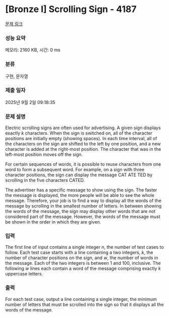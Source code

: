 # [Bronze I] Scrolling Sign - 4187 

[문제 링크](https://www.acmicpc.net/problem/4187) 

### 성능 요약

메모리: 2160 KB, 시간: 0 ms

### 분류

구현, 문자열

### 제출 일자

2025년 9월 2일 09:18:35

### 문제 설명

<p>Electric scrolling signs are often used for advertising. A given sign displays exactly <i>k</i> characters. When the sign is switched on, all of the character positions are initially empty (showing spaces). In each time interval, all of the characters on the sign are shifted to the left by one position, and a new character is added at the right-most position. The character that was in the left-most position moves off the sign.</p>

<p>For certain sequences of words, it is possible to reuse characters from one word to form a subsequent word. For example, on a sign with three character positions, the sign can display the message CAT ATE TED by scrolling in the five characters CATED.</p>

<p>The advertiser has a specific message to show using the sign. The faster the message is displayed, the more people will be able to see the whole message. Therefore, your job is to find a way to display all the words of the message by scrolling in the smallest number of letters. In between showing the words of the message, the sign may display other words that are not considered part of the message. However, the words of the message must be shown in the order in which they are given.</p>

### 입력 

 <p>The first line of input contains a single integer <i>n</i>, the number of test cases to follow. Each test case starts with a line containing a two integers, <i>k</i>, the number of character positions on the sign, and <i>w</i>, the number of words in the message. Each of the two integers is between 1 and 100, inclusive. The following <i>w</i> lines each contain a word of the message comprising exactly <i>k</i> uppercase letters.</p>

### 출력 

 <p>For each test case, output a line containing a single integer, the minimum number of letters that must be scrolled into the sign so that it displays all the words of the message.</p>

